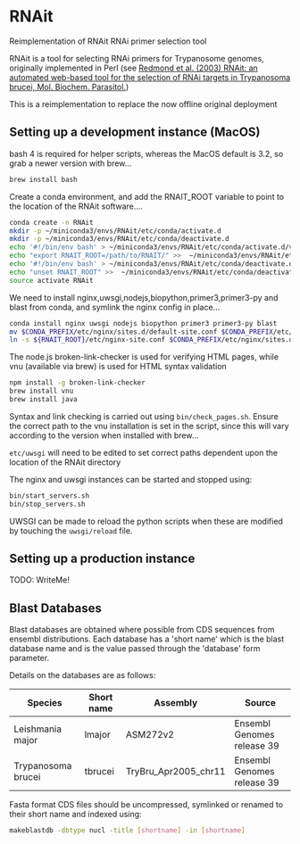 # RNAit

Reimplementation of RNAit RNAi primer selection tool

RNAit is a tool for selecting RNAi primers for Trypanosome genomes, originally
implemented in Perl (see [Redmond et al. (2003) RNAit: an automated web-based
tool for the selection of RNAi targets in Trypanosoma brucei, Mol. Biochem.
Parasitol.](https://www.sciencedirect.com/science/article/pii/S0166685103000458?via%3Dihub))

This is a reimplementation to replace the now offline original deployment

## Setting up a development instance (MacOS)

bash 4 is required for helper scripts, whereas the MacOS default is 3.2, so grab
a newer version with brew...

```bash
brew install bash
```
Create a conda environment, and add the RNAIT_ROOT variable to point to the
location of the RNAit software....

```bash
conda create -n RNAit
mkdir -p ~/miniconda3/envs/RNAit/etc/conda/activate.d
mkdir -p ~/miniconda3/envs/RNAit/etc/conda/deactivate.d
echo '#!/bin/env bash' > ~/miniconda3/envs/RNAit/etc/conda/activate.d/vars.sh
echo "export RNAIT_ROOT=/path/to/RNAIT/" >>  ~/miniconda3/envs/RNAit/etc/conda/activate.d/vars.sh
echo '#!/bin/env bash' > ~/miniconda3/envs/RNAit/etc/conda/deactivate.d/vars.sh
echo "unset RNAIT_ROOT" >>  ~/miniconda3/envs/RNAit/etc/conda/deactivate.d/vars.sh
source activate RNAit
```

We need to install nginx,uwsgi,nodejs,biopython,primer3,primer3-py and blast
from conda, and symlink the nginx config in place...

```bash
conda install nginx uwsgi nodejs biopython primer3 primer3-py blast
mv $CONDA_PREFIX/etc/nginx/sites.d/default-site.conf $CONDA_PREFIX/etc/nginx/sites.d/default-site.conf.hiding
ln -s ${RNAIT_ROOT}/etc/nginx-site.conf $CONDA_PREFIX/etc/nginx/sites.d/
```
The node.js broken-link-checker is used for verifying HTML pages, while vnu (available via brew) is used for HTML syntax validation
```bash
npm install -g broken-link-checker
brew install vnu
brew install java
```
Syntax and link checking is carried out using `bin/check_pages.sh`. Ensure the
correct path to the vnu installation is set in the script, since this will vary
according to the version when installed with brew...

`etc/uwsgi` will need to be edited to set correct paths dependent upon the location of the RNAit directory

The nginx and uwsgi instances can be started and stopped using:
```bash
bin/start_servers.sh
bin/stop_servers.sh
```

UWSGI can be made to reload the python scripts when these are modified by touching the `uwsgi/reload` file.

## Setting up a production instance

TODO: WriteMe!

## Blast Databases

Blast databases are obtained where possible from CDS sequences from
ensembl distributions. Each database has a 'short name' which is the blast
database name and is the value passed through the 'database' form parameter.

Details on the databases are as follows:

Species | Short name | Assembly | Source
---|---|---|---
Leishmania major | lmajor | ASM272v2 | Ensembl Genomes release 39 
Trypanosoma brucei | tbrucei | TryBru_Apr2005_chr11 | Ensembl Genomes release 39 

Fasta format CDS files should be uncompressed, symlinked or renamed to their short name and indexed using:
```bash
makeblastdb -dbtype nucl -title [shortname] -in [shortname]
```
